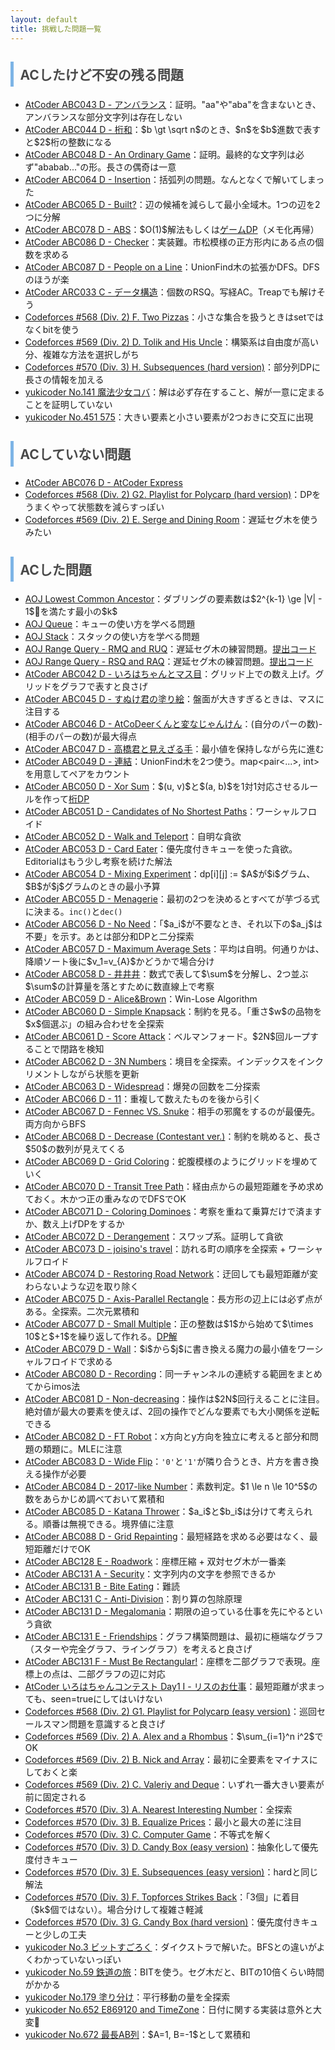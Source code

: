 ```yaml
---
layout: default
title: 挑戦した問題一覧
---
```

<style>
#container > ul {
  padding-left: 0;
}
#container > ul > li {
  overflow: hidden;
  white-space: nowrap;
  text-overflow: ellipsis;
}
h2 {
  padding: 0.25em 0.5em;/*上下 左右の余白*/
  color: #494949;/*文字色*/
  background: transparent;/*背景透明に*/
  border-left: solid 5px #7db4e6;/*左線*/
}
</style>

<h2>ACしたけど不安の残る問題</h2>
<ul id="fuan">
  <li><a target="_blank" href="https://atcoder.jp/contests/abc043/tasks/arc059_b">
    AtCoder ABC043 D - アンバランス</a>：証明。"aa"や"aba"を含まないとき、アンバランスな部分文字列は存在しない</li>
  <li><a target="_blank" href="https://atcoder.jp/contests/abc044/tasks/arc060_b">
    AtCoder ABC044 D - 桁和</a>：$b \gt \sqrt n$のとき、$n$を$b$進数で表すと$2$桁の整数になる</li>
  <li><a target="_blank" href="https://atcoder.jp/contests/abc048/tasks/arc064_b">
    AtCoder ABC048 D - An Ordinary Game</a>：証明。最終的な文字列は必ず"ababab..."の形。長さの偶奇は一意</li>
  <li><a target="_blank" href="https://atcoder.jp/contests/abc064/tasks/abc064_d">
    AtCoder ABC064 D - Insertion</a>：括弧列の問題。なんとなくで解いてしまった</li>
  <li><a target="_blank" href="https://atcoder.jp/contests/abc065/tasks/arc076_b">
    AtCoder ABC065 D - Built?</a>：辺の候補を減らして最小全域木。1つの辺を2つに分解</li>
  <li><a target="_blank" href="https://atcoder.jp/contests/abc078/tasks/arc085_b">
    AtCoder ABC078 D - ABS</a>：$O(1)$解法もしくは<a target="_blank" href="https://atcoder.jp/contests/abc078/submissions/6127931">ゲームDP</a>（メモ化再帰）</li>
  <li><a target="_blank" href="https://atcoder.jp/contests/abc086/tasks/arc089_b">
    AtCoder ABC086 D - Checker</a>：実装難。市松模様の正方形内にある点の個数を求める</li>
  <li><a target="_blank" href="https://atcoder.jp/contests/abc087/tasks/arc090_b">
    AtCoder ABC087 D - People on a Line</a>：UnionFind木の拡張かDFS。DFSのほうが楽</li>
  <li><a target="_blank" href="https://atcoder.jp/contests/arc033/tasks/arc033_3">
    AtCoder ARC033 C - データ構造</a>：個数のRSQ。写経AC。Treapでも解けそう</li>
  <li><a target="_blank" href="https://codeforces.com/contest/1185/problem/F">
    Codeforces #568 (Div. 2) F. Two Pizzas</a>：小さな集合を扱うときはsetではなくbitを使う</li>
  <li><a target="_blank" href="https://codeforces.com/contest/1180/problem/D">
    Codeforces #569 (Div. 2) D. Tolik and His Uncle</a>：構築系は自由度が高い分、複雑な方法を選択しがち</li>
  <li><a target="_blank" href="https://codeforces.com/contest/1183/problem/H">
    Codeforces #570 (Div. 3) H. Subsequences (hard version)</a>：部分列DPに長さの情報を加える</li>
  <li><a target="_blank" href="https://yukicoder.me/problems/no/141">
    yukicoder No.141 魔法少女コバ</a>：解は必ず存在すること、解が一意に定まることを証明していない</li>
  <li><a target="_blank" href="https://yukicoder.me/problems/no/451">
    yukicoder No.451 575</a>：大きい要素と小さい要素が2つおきに交互に出現</li>
</ul>
<h2>ACしていない問題</h2>
<ul>
  <li><a target="_blank" href="https://atcoder.jp/contests/abc076/tasks/abc076_d">
    AtCoder ABC076 D - AtCoder Express</a></li>
  <li><a target="_blank" href="https://codeforces.com/contest/1185/problem/G1">
    Codeforces #568 (Div. 2) G2. Playlist for Polycarp (hard version)</a>：DPをうまくやって状態数を減らすっぽい</li>
  <li><a target="_blank" href="https://codeforces.com/contest/1180/problem/E">
    Codeforces #569 (Div. 2) E. Serge and Dining Room</a>：遅延セグ木を使うみたい</li>
</ul>
<h2>ACした問題</h2>
<ul id="ac">
  <li><a target="_blank" href="http://judge.u-aizu.ac.jp/onlinejudge/description.jsp?id=GRL_5_C&lang=jp">
    AOJ Lowest Common Ancestor</a>：ダブリングの要素数は$2^{k-1} \ge |V| - 1$を満たす最小の$k$</li>
  <li><a target="_blank" href="http://judge.u-aizu.ac.jp/onlinejudge/description.jsp?id=ALDS1_3_B">
    AOJ Queue</a>：キューの使い方を学べる問題</li>
  <li><a target="_blank" href="http://judge.u-aizu.ac.jp/onlinejudge/description.jsp?id=ALDS1_3_A&lang=jp">
    AOJ Stack</a>：スタックの使い方を学べる問題</li>
  <li><a target="_blank" href="http://judge.u-aizu.ac.jp/onlinejudge/description.jsp?id=DSL_2_F&lang=jp">
    AOJ Range Query - RMQ and RUQ</a>：遅延セグ木の練習問題。<a target="_blank" href="http://judge.u-aizu.ac.jp/onlinejudge/review.jsp?rid=3696009#1">提出コード</a></li>
  <li><a target="_blank" href="http://judge.u-aizu.ac.jp/onlinejudge/description.jsp?id=DSL_2_G&lang=jp">
    AOJ Range Query - RSQ and RAQ</a>：遅延セグ木の練習問題。<a target="_blank" href="http://judge.u-aizu.ac.jp/onlinejudge/review.jsp?rid=3696196#1">提出コード</a></li>
  <li><a target="_blank" href="https://atcoder.jp/contests/abc042/tasks/arc058_b">
    AtCoder ABC042 D - いろはちゃんとマス目</a>：グリッド上での数え上げ。グリッドをグラフで表すと良さげ</li>
  <li><a target="_blank" href="https://atcoder.jp/contests/abc045/tasks/arc061_b">
    AtCoder ABC045 D - すぬけ君の塗り絵</a>：盤面が大きすぎるときは、マスに注目する</li>
  <li><a target="_blank" href="https://atcoder.jp/contests/abc046/tasks/arc062_b">
    AtCoder ABC046 D - AtCoDeerくんと変なじゃんけん</a>：(自分のパーの数)-(相手のパーの数)が最大得点</li>
  <li><a target="_blank" href="https://atcoder.jp/contests/abc047/tasks/arc063_b">
    AtCoder ABC047 D - 高橋君と見えざる手</a>：最小値を保持しながら先に進む</li>
  <li><a target="_blank" href="https://atcoder.jp/contests/abc049/tasks/arc065_b">
    AtCoder ABC049 D - 連結</a>：UnionFind木を2つ使う。map&lt;pair&lt;...&gt;, int&gt;を用意してペアをカウント</li>
  <li><a target="_blank" href="https://atcoder.jp/contests/abc050/tasks/arc066_b">
    AtCoder ABC050 D - Xor Sum</a>：$(u, v)$と$(a, b)$を1対1対応させるルールを作って<a target="_blank" href="https://atcoder.jp/contests/abc050/submissions/6109676">桁DP</a></li>
  <li><a target="_blank" href="https://atcoder.jp/contests/abc051/tasks/abc051_d">
    AtCoder ABC051 D - Candidates of No Shortest Paths</a>：ワーシャルフロイド</li>
  <li><a target="_blank" href="https://atcoder.jp/contests/abc052/tasks/arc067_b">
    AtCoder ABC052 D - Walk and Teleport</a>：自明な貪欲</li>
  <li><a target="_blank" href="https://atcoder.jp/contests/abc053/tasks/arc068_b">
    AtCoder ABC053 D - Card Eater</a>：優先度付きキューを使った貪欲。Editorialはもう少し考察を続けた解法</li>
  <li><a target="_blank" href="https://atcoder.jp/contests/abc054/tasks/abc054_d">
    AtCoder ABC054 D - Mixing Experiment</a>：dp[i][j] := $A$が$i$グラム、$B$が$j$グラムのときの最小予算</li>
  <li><a target="_blank" href="https://atcoder.jp/contests/abc055/tasks/arc069_b">
    AtCoder ABC055 D - Menagerie</a>：最初の2つを決めるとすべてが芋づる式に決まる。<code>inc()</code>と<code>dec()</code></li>
  <li><a target="_blank" href="https://atcoder.jp/contests/abc056/tasks/arc070_b">
    AtCoder ABC056 D - No Need</a>：「$a_i$が不要なとき、それ以下の$a_j$は不要」を示す。あとは部分和DPと二分探索</li>
  <li><a target="_blank" href="https://atcoder.jp/contests/abc057/tasks/abc057_d">
    AtCoder ABC057 D - Maximum Average Sets</a>：平均は自明。何通りかは、降順ソート後に$v_1=v_{A}$かどうかで場合分け</li>
  <li><a target="_blank" href="https://atcoder.jp/contests/abc058/tasks/arc071_b">
    AtCoder ABC058 D - 井井井</a>：数式で表して$\sum$を分解し、2つ並ぶ$\sum$の計算量を落とすために数直線上で考察</li>
  <li><a target="_blank" href="https://atcoder.jp/contests/abc059/tasks/arc072_b">
    AtCoder ABC059 D - Alice&Brown</a>：Win-Lose Algorithm</li>
  <li><a target="_blank" href="https://atcoder.jp/contests/abc060/tasks/arc073_b">
    AtCoder ABC060 D - Simple Knapsack</a>：制約を見る。「重さ$w$の品物を$x$個選ぶ」の組み合わせを全探索</li>
  <li><a target="_blank" href="https://atcoder.jp/contests/abc061/tasks/abc061_d">
    AtCoder ABC061 D - Score Attack</a>：ベルマンフォード。$2N$回ループすることで閉路を検知</li>
  <li><a target="_blank" href="https://atcoder.jp/contests/abc062/tasks/arc074_b">
    AtCoder ABC062 D - 3N Numbers</a>：境目を全探索。インデックスをインクリメントしながら状態を更新</li>
  <li><a target="_blank" href="https://atcoder.jp/contests/abc063/tasks/arc075_b">
    AtCoder ABC063 D - Widespread</a>：爆発の回数を二分探索</li>
  <li><a target="_blank" href="https://atcoder.jp/contests/abc066/tasks/arc077_b">
    AtCoder ABC066 D - 11</a>：重複して数えたものを後から引く</li>
  <li><a target="_blank" href="https://atcoder.jp/contests/abc067/tasks/arc078_b">
    AtCoder ABC067 D - Fennec VS. Snuke</a>：相手の邪魔をするのが最優先。両方向からBFS</li>
  <li><a target="_blank" href="https://atcoder.jp/contests/abc068/tasks/arc079_b">
    AtCoder ABC068 D - Decrease (Contestant ver.)</a>：制約を眺めると、長さ$50$の数列が見えてくる</li>
  <li><a target="_blank" href="https://atcoder.jp/contests/abc069/tasks/arc080_b">
    AtCoder ABC069 D - Grid Coloring</a>：蛇腹模様のようにグリッドを埋めていく</li>
  <li><a target="_blank" href="https://atcoder.jp/contests/abc070/tasks/abc070_d">
    AtCoder ABC070 D - Transit Tree Path</a>：経由点からの最短距離を予め求めておく。木かつ正の重みなのでDFSでOK</li>
  <li><a target="_blank" href="https://atcoder.jp/contests/abc071/tasks/arc081_b">
    AtCoder ABC071 D - Coloring Dominoes</a>：考察を重ねて乗算だけで済ますか、数え上げDPをするか</li>
  <li><a target="_blank" href="https://atcoder.jp/contests/abc072/tasks/arc082_b">
    AtCoder ABC072 D - Derangement</a>：スワップ系。証明して貪欲</li>
  <li><a target="_blank" href="https://atcoder.jp/contests/abc073/tasks/abc073_d">
    AtCoder ABC073 D - joisino's travel</a>：訪れる町の順序を全探索 + ワーシャルフロイド</li>
  <li><a target="_blank" href="https://atcoder.jp/contests/abc074/tasks/arc083_b">
    AtCoder ABC074 D - Restoring Road Network</a>：迂回しても最短距離が変わらないような辺を取り除く</li>
  <li><a target="_blank" href="https://atcoder.jp/contests/abc075/tasks/abc075_d">
    AtCoder ABC075 D - Axis-Parallel Rectangle</a>：長方形の辺上には必ず点がある。全探索。二次元累積和</li>
  <li><a target="_blank" href="https://atcoder.jp/contests/arc084/tasks/arc084_b">
    AtCoder ABC077 D - Small Multiple</a>：正の整数は$1$から始めて$\times 10$と$+1$を繰り返して作れる。<a target="_blank" href="https://atcoder.jp/contests/arc084/submissions/6118857">DP解</a></li>
  <li><a target="_blank" href="https://atcoder.jp/contests/abc079/tasks/abc079_d">
    AtCoder ABC079 D - Wall</a>：$i$から$j$に書き換える魔力の最小値をワーシャルフロイドで求める</li>
  <li><a target="_blank" href="https://atcoder.jp/contests/abc080/tasks/abc080_d">
    AtCoder ABC080 D - Recording</a>：同一チャンネルの連続する範囲をまとめてからimos法</li>
  <li><a target="_blank" href="https://atcoder.jp/contests/abc081/tasks/arc086_b">
    AtCoder ABC081 D - Non-decreasing</a>：操作は$2N$回行えることに注目。絶対値が最大の要素を使えば、2回の操作でどんな要素でも大小関係を逆転できる</li>
  <li><a target="_blank" href="https://atcoder.jp/contests/abc082/tasks/arc087_b">
    AtCoder ABC082 D - FT Robot</a>：x方向とy方向を独立に考えると部分和問題の類題に。MLEに注意</li>
  <li><a target="_blank" href="https://atcoder.jp/contests/abc083/tasks/arc088_b">
    AtCoder ABC083 D - Wide Flip</a>：<code>'0'</code>と<code>'1'</code>が隣り合うとき、片方を書き換える操作が必要</li>
  <li><a target="_blank" href="https://atcoder.jp/contests/abc084/tasks/abc084_d">
    AtCoder ABC084 D - 2017-like Number</a>：素数判定。$1 \le n \le 10^5$の数をあらかじめ調べておいて累積和</li>
  <li><a target="_blank" href="https://atcoder.jp/contests/abc085/tasks/abc085_d">
    AtCoder ABC085 D - Katana Thrower</a>：$a_i$と$b_i$は分けて考えられる。順番は無視できる。境界値に注意</li>
  <li><a target="_blank" href="https://atcoder.jp/contests/abc088/tasks/abc088_d">
    AtCoder ABC088 D - Grid Repainting</a>：最短経路を求める必要はなく、最短距離だけでOK</li>
  
  <li><a target="_blank" href="https://atcoder.jp/contests/abc128/tasks/abc128_e">
    AtCoder ABC128 E - Roadwork</a>：座標圧縮 + 双対セグ木が一番楽</li>
  
  <li><a target="_blank" href="https://atcoder.jp/contests/abc131/tasks/abc131_a">
    AtCoder ABC131 A - Security</a>：文字列内の文字を参照できるか</li>
  <li><a target="_blank" href="https://atcoder.jp/contests/abc131/tasks/abc131_b">
    AtCoder ABC131 B - Bite Eating</a>：難読</li>
  <li><a target="_blank" href="https://atcoder.jp/contests/abc131/tasks/abc131_c">
    AtCoder ABC131 C - Anti-Division</a>：割り算の包除原理</li>
  <li><a target="_blank" href="https://atcoder.jp/contests/abc131/tasks/abc131_d">
    AtCoder ABC131 D - Megalomania</a>：期限の迫っている仕事を先にやるという貪欲</li>
  <li><a target="_blank" href="https://atcoder.jp/contests/abc131/tasks/abc131_e">
    AtCoder ABC131 E - Friendships</a>：グラフ構築問題は、最初に極端なグラフ（スターや完全グラフ、ライングラフ）を考えると良さげ</li>
  <li><a target="_blank" href="https://atcoder.jp/contests/abc131/tasks/abc131_f">
    AtCoder ABC131 F - Must Be Rectangular!</a>：座標を二部グラフで表現。座標上の点は、二部グラフの辺に対応</li>
  <li><a target="_blank" href="https://atcoder.jp/contests/iroha2019-day1/tasks/iroha2019_day1_i">
    AtCoder いろはちゃんコンテスト Day1 I - リスのお仕事</a>：最短距離が求まっても、seen=trueにしてはいけない</li>

  <li><a target="_blank" href="https://codeforces.com/contest/1185/problem/G1">
    Codeforces #568 (Div. 2) G1. Playlist for Polycarp (easy version)</a>：巡回セールスマン問題を意識すると良さげ</li>
  <li><a target="_blank" href="https://codeforces.com/contest/1180/problem/A">
    Codeforces #569 (Div. 2) A. Alex and a Rhombus</a>：$\sum_{i=1}^n i^2$でOK</li>
  <li><a target="_blank" href="https://codeforces.com/contest/1180/problem/B">
    Codeforces #569 (Div. 2) B. Nick and Array</a>：最初に全要素をマイナスにしておくと楽</li>
  <li><a target="_blank" href="https://codeforces.com/contest/1180/problem/C">
    Codeforces #569 (Div. 2) C. Valeriy and Deque</a>：いずれ一番大きい要素が前に固定される</li>
  <li><a target="_blank" href="https://codeforces.com/contest/1183/problem/A">
    Codeforces #570 (Div. 3) A. Nearest Interesting Number</a>：全探索</li>
  <li><a target="_blank" href="https://codeforces.com/contest/1183/problem/B">
    Codeforces #570 (Div. 3) B. Equalize Prices</a>：最小と最大の差に注目</li>
  <li><a target="_blank" href="https://codeforces.com/contest/1183/problem/C">
    Codeforces #570 (Div. 3) C. Computer Game</a>：不等式を解く</li>
  <li><a target="_blank" href="https://codeforces.com/contest/1183/problem/D">
    Codeforces #570 (Div. 3) D. Candy Box (easy version)</a>：抽象化して優先度付きキュー</li>
  <li><a target="_blank" href="https://codeforces.com/contest/1183/problem/E">
    Codeforces #570 (Div. 3) E. Subsequences (easy version)</a>：hardと同じ解法</li>
  <li><a target="_blank" href="https://codeforces.com/contest/1183/problem/F">
    Codeforces #570 (Div. 3) F. Topforces Strikes Back</a>：「3個」に着目（$k$個ではない）。場合分けして複雑さ軽減</li>
  <li><a target="_blank" href="https://codeforces.com/contest/1183/problem/G">
    Codeforces #570 (Div. 3) G. Candy Box (hard version)</a>：優先度付きキューと少しの工夫</li>

  <li><a target="_blank" href="https://yukicoder.me/problems/no/3">
    yukicoder No.3 ビットすごろく</a>：ダイクストラで解いた。BFSとの違いがよくわかっていないっぽい</li>
  <li><a target="_blank" href="https://yukicoder.me/problems/no/59">
    yukicoder No.59 鉄道の旅</a>：BITを使う。セグ木だと、BITの10倍くらい時間がかかる</li>
  <li><a target="_blank" href="https://yukicoder.me/problems/no/179">
    yukicoder No.179 塗り分け</a>：平行移動の量を全探索</li>
  <li><a target="_blank" href="https://yukicoder.me/problems/no/652">
    yukicoder No.652 E869120 and TimeZone</a>：日付に関する実装は意外と大変</li>
  <li><a target="_blank" href="https://yukicoder.me/problems/no/672">
    yukicoder No.672 最長AB列</a>：$A=1, B=-1$として累積和</li>
</ul>
